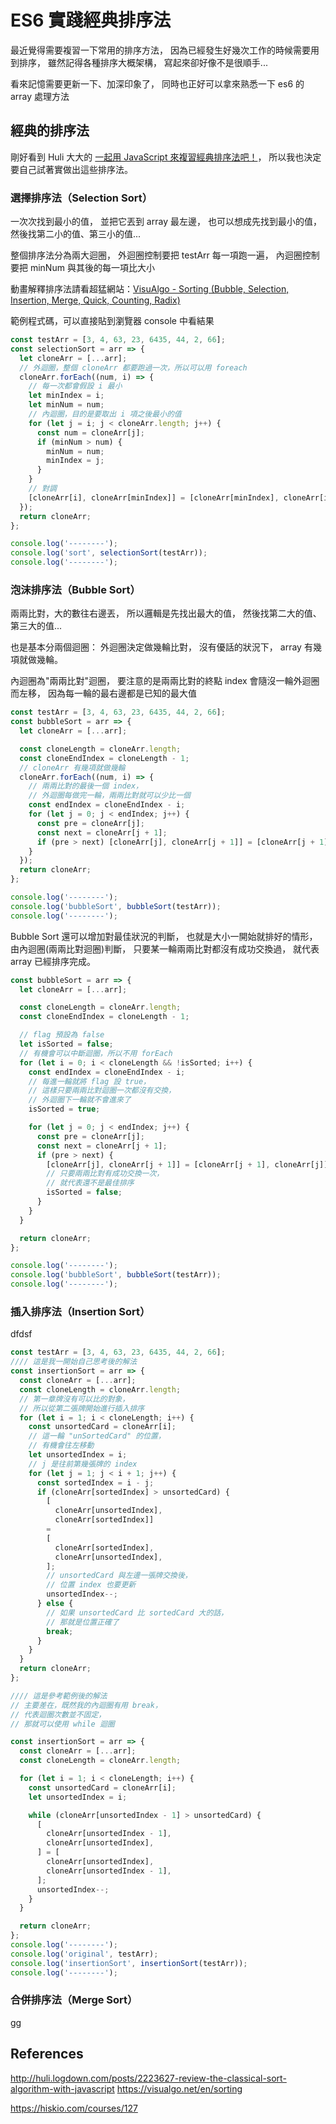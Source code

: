 # ES6 實踐經典排序法

最近覺得需要複習一下常用的排序方法，
因為已經發生好幾次工作的時候需要用到排序，
雖然記得各種排序大概架構，
寫起來卻好像不是很順手...

看來記憶需要更新一下、加深印象了，
同時也正好可以拿來熟悉一下 es6 的 array 處理方法

## 經典的排序法

剛好看到 Huli 大大的 [一起用 JavaScript 來複習經典排序法吧！](http://huli.logdown.com/posts/2223627-review-the-classical-sort-algorithm-with-javascript)，
所以我也決定要自己試著實做出這些排序法。

### 選擇排序法（Selection Sort）

一次次找到最小的值，
並把它丟到 array 最左邊，
也可以想成先找到最小的值，
然後找第二小的值、第三小的值...

整個排序法分為兩大迴圈，
外迴圈控制要把 testArr 每一項跑一遍，
內迴圈控制要把 minNum 與其後的每一項比大小

動畫解釋排序法請看超猛網站：[VisuAlgo - Sorting (Bubble, Selection, Insertion, Merge, Quick, Counting, Radix)](https://visualgo.net/en/sorting)



範例程式碼，可以直接貼到瀏覽器 console 中看結果

```javascript
const testArr = [3, 4, 63, 23, 6435, 44, 2, 66];
const selectionSort = arr => {
  let cloneArr = [...arr];
  // 外迴圈，整個 cloneArr 都要跑過一次，所以可以用 foreach
  cloneArr.forEach((num, i) => {
    // 每一次都會假設 i 最小
    let minIndex = i;
    let minNum = num;
    // 內迴圈，目的是要取出 i 項之後最小的值
    for (let j = i; j < cloneArr.length; j++) {
      const num = cloneArr[j];
      if (minNum > num) {
        minNum = num;
        minIndex = j;
      }
    }
    // 對調
    [cloneArr[i], cloneArr[minIndex]] = [cloneArr[minIndex], cloneArr[i]];
  });
  return cloneArr;
};

console.log('--------');
console.log('sort', selectionSort(testArr));
console.log('--------');

```

### 泡沫排序法（Bubble Sort）

兩兩比對，大的數往右邊丟，
所以邏輯是先找出最大的值，
然後找第二大的值、第三大的值...

也是基本分兩個迴圈：
外迴圈決定做幾輪比對，
沒有優話的狀況下，
array 有幾項就做幾輪。

內迴圈為"兩兩比對"迴圈，
要注意的是兩兩比對的終點 index 會隨沒一輪外迴圈而左移，
因為每一輪的最右邊都是已知的最大值

```javascript
const testArr = [3, 4, 63, 23, 6435, 44, 2, 66];
const bubbleSort = arr => {
  let cloneArr = [...arr];

  const cloneLength = cloneArr.length;
  const cloneEndIndex = cloneLength - 1;
  // cloneArr 有幾項就做幾輪
  cloneArr.forEach((num, i) => {
    // 兩兩比對的最後一個 index，
    // 外迴圈每做完一輪，兩兩比對就可以少比一個
    const endIndex = cloneEndIndex - i;
    for (let j = 0; j < endIndex; j++) {
      const pre = cloneArr[j];
      const next = cloneArr[j + 1];
      if (pre > next) [cloneArr[j], cloneArr[j + 1]] = [cloneArr[j + 1], cloneArr[j]];
    }
  });
  return cloneArr;
};

console.log('--------');
console.log('bubbleSort', bubbleSort(testArr));
console.log('--------');
```

Bubble Sort 還可以增加對最佳狀況的判斷，
也就是大小一開始就排好的情形，
由內迴圈(兩兩比對迴圈)判斷，
只要某一輪兩兩比對都沒有成功交換過，
就代表 array 已經排序完成。

```javascript
const bubbleSort = arr => {
  let cloneArr = [...arr];

  const cloneLength = cloneArr.length;
  const cloneEndIndex = cloneLength - 1;

  // flag 預設為 false
  let isSorted = false;
  // 有機會可以中斷迴圈，所以不用 forEach
  for (let i = 0; i < cloneLength && !isSorted; i++) {
    const endIndex = cloneEndIndex - i;
    // 每進一輪就將 flag 設 true，
    // 這樣只要兩兩比對迴圈一次都沒有交換，
    // 外迴圈下一輪就不會進來了
    isSorted = true;

    for (let j = 0; j < endIndex; j++) {
      const pre = cloneArr[j];
      const next = cloneArr[j + 1];
      if (pre > next) {
        [cloneArr[j], cloneArr[j + 1]] = [cloneArr[j + 1], cloneArr[j]];
        // 只要兩兩比對有成功交換一次，
        // 就代表還不是最佳排序
        isSorted = false;
      }
    }
  }

  return cloneArr;
};

console.log('--------');
console.log('bubbleSort', bubbleSort(testArr));
console.log('--------');
```

### 插入排序法（Insertion Sort）

dfdsf

```javascript
const testArr = [3, 4, 63, 23, 6435, 44, 2, 66];
//// 這是我一開始自己思考後的解法
const insertionSort = arr => {
  const cloneArr = [...arr];
  const cloneLength = cloneArr.length;
  // 第一章牌沒有可以比的對象，
  // 所以從第二張牌開始進行插入排序
  for (let i = 1; i < cloneLength; i++) {
    const unsortedCard = cloneArr[i];
    // 這一輪 "unSortedCard" 的位置，
    // 有機會往左移動
    let unsortedIndex = i;
    // j 是往前第幾張牌的 index
    for (let j = 1; j < i + 1; j++) {
      const sortedIndex = i - j;
      if (cloneArr[sortedIndex] > unsortedCard) {
        [
          cloneArr[unsortedIndex], 
          cloneArr[sortedIndex]] 
        = 
        [
          cloneArr[sortedIndex],
          cloneArr[unsortedIndex],
        ];
        // unsortedCard 與左邊一張牌交換後，
        // 位置 index 也要更新
        unsortedIndex--;
      } else {
        // 如果 unsortedCard 比 sortedCard 大的話，
        // 那就是位置正確了
        break;
      }
    }
  }
  return cloneArr;
};

//// 這是參考範例後的解法
// 主要差在，既然我的內迴圈有用 break，
// 代表迴圈次數並不固定，
// 那就可以使用 while 迴圈

const insertionSort = arr => {
  const cloneArr = [...arr];
  const cloneLength = cloneArr.length;

  for (let i = 1; i < cloneLength; i++) {
    const unsortedCard = cloneArr[i];
    let unsortedIndex = i;

    while (cloneArr[unsortedIndex - 1] > unsortedCard) {
      [
        cloneArr[unsortedIndex - 1],
        cloneArr[unsortedIndex],
      ] = [
        cloneArr[unsortedIndex],
        cloneArr[unsortedIndex - 1],
      ];
      unsortedIndex--;
    }
  }

  return cloneArr;
};
console.log('--------');
console.log('original', testArr);
console.log('insertionSort', insertionSort(testArr));
console.log('--------');

```

### 合併排序法（Merge Sort）

gg

## References

http://huli.logdown.com/posts/2223627-review-the-classical-sort-algorithm-with-javascript
https://visualgo.net/en/sorting

https://hiskio.com/courses/127